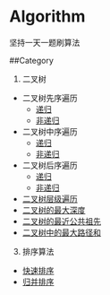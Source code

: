 # Algorithm
坚持一天一题刷算法

##Category
1. 二叉树
- 二叉树先序遍历
    - [递归](./binaryTree/pre-order-recursion/README.md)
    - [非递归](./binaryTree/pre-order-norecursion/README.md)
- 二叉树中序遍历
    - [递归](./binaryTree/in-order-recursion/README.md)
    - [非递归](./binaryTree/in-order-norecursion/README.md)
- 二叉树后序遍历
    - [递归](./binaryTree/post-order-recursion/README.md)
    - [非递归](./binaryTree/post-order-norecursion/README.md)
- [二叉树层级遍历](./binaryTree/level-order/README.md)
- [二叉树的最大深度](./binaryTree/maximum-depth-of-binary-tree/README.md)
- [二叉树的最近公共祖先](./binaryTree/lowest-common-ancestor-of-a-binary-tree/README.md)
- [二叉树中的最大路径和](./binaryTree/binary-tree-maximum-path-sum/README.md)

3. 排序算法
- [快速排序](sort/bubble/README.md)
- [归并排序](sort/merge/README.md)
